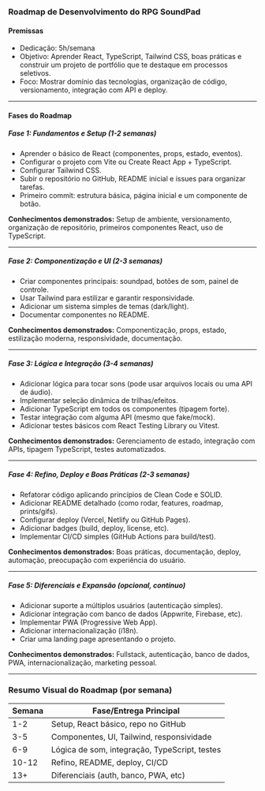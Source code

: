 
### Roadmap de Desenvolvimento do RPG SoundPad

#### Premissas
- Dedicação: 5h/semana
- Objetivo: Aprender React, TypeScript, Tailwind CSS, boas práticas e construir um projeto de portfólio que te destaque em processos seletivos.
- Foco: Mostrar domínio das tecnologias, organização de código, versionamento, integração com API e deploy.

---

#### Fases do Roadmap

##### Fase 1: Fundamentos e Setup (1-2 semanas)
- Aprender o básico de React (componentes, props, estado, eventos).
- Configurar o projeto com Vite ou Create React App + TypeScript.
- Configurar Tailwind CSS.
- Subir o repositório no GitHub, README inicial e issues para organizar tarefas.
- Primeiro commit: estrutura básica, página inicial e um componente de botão.

**Conhecimentos demonstrados:**
Setup de ambiente, versionamento, organização de repositório, primeiros componentes React, uso de TypeScript.

---

##### Fase 2: Componentização e UI (2-3 semanas)
- Criar componentes principais: soundpad, botões de som, painel de controle.
- Usar Tailwind para estilizar e garantir responsividade.
- Adicionar um sistema simples de temas (dark/light).
- Documentar componentes no README.

**Conhecimentos demonstrados:**
Componentização, props, estado, estilização moderna, responsividade, documentação.

---

##### Fase 3: Lógica e Integração (3-4 semanas)
- Adicionar lógica para tocar sons (pode usar arquivos locais ou uma API de áudio).
- Implementar seleção dinâmica de trilhas/efeitos.
- Adicionar TypeScript em todos os componentes (tipagem forte).
- Testar integração com alguma API (mesmo que fake/mock).
- Adicionar testes básicos com React Testing Library ou Vitest.

**Conhecimentos demonstrados:**
Gerenciamento de estado, integração com APIs, tipagem TypeScript, testes automatizados.

---

##### Fase 4: Refino, Deploy e Boas Práticas (2-3 semanas)
- Refatorar código aplicando princípios de Clean Code e SOLID.
- Adicionar README detalhado (como rodar, features, roadmap, prints/gifs).
- Configurar deploy (Vercel, Netlify ou GitHub Pages).
- Adicionar badges (build, deploy, license, etc).
- Implementar CI/CD simples (GitHub Actions para build/test).

**Conhecimentos demonstrados:**
Boas práticas, documentação, deploy, automação, preocupação com experiência do usuário.

---

##### Fase 5: Diferenciais e Expansão (opcional, contínuo)
- Adicionar suporte a múltiplos usuários (autenticação simples).
- Adicionar integração com banco de dados (Appwrite, Firebase, etc).
- Implementar PWA (Progressive Web App).
- Adicionar internacionalização (i18n).
- Criar uma landing page apresentando o projeto.

**Conhecimentos demonstrados:**
Fullstack, autenticação, banco de dados, PWA, internacionalização, marketing pessoal.

---

### Resumo Visual do Roadmap (por semana)

| Semana | Fase/Entrega Principal |
|--------|-----------------------|
| 1-2    | Setup, React básico, repo no GitHub |
| 3-5    | Componentes, UI, Tailwind, responsividade |
| 6-9    | Lógica de som, integração, TypeScript, testes |
| 10-12  | Refino, README, deploy, CI/CD |
| 13+    | Diferenciais (auth, banco, PWA, etc) |
